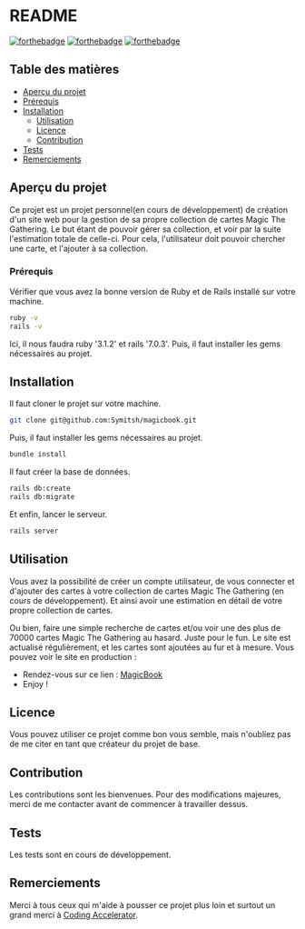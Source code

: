 # README
[![forthebadge](https://forthebadge.com/images/badges/made-with-ruby.svg)](https://forthebadge.com)
[![forthebadge](https://forthebadge.com/images/badges/open-source.svg)](https://forthebadge.com)
[![forthebadge](https://forthebadge.com/images/badges/built-with-love.svg)](https://forthebadge.com)

## Table des matières

- [Aperçu du projet](#aperçu-du-projet)
- [Prérequis](#prérequis)
- [Installation](#installation)
  - [Utilisation](#utilisation)
  - [Licence](#licence)
  - [Contribution](#contribution)
- [Tests](#tests)
- [Remerciements](#remerciements)

## Aperçu du projet

Ce projet est un projet personnel(en cours de développement) de création d'un site web pour la gestion de sa propre collection de cartes Magic The Gathering.
Le but étant de pouvoir gérer sa collection, et voir par la suite l'estimation totale de celle-ci.
Pour cela, l'utilisateur doit pouvoir chercher une carte, et l'ajouter à sa collection.


### Prérequis
Vérifier que vous avez la bonne version de Ruby et de Rails installé sur votre machine.

```bash
ruby -v
rails -v
```
Ici, il nous faudra ruby '3.1.2' et rails '7.0.3'.
Puis, il faut installer les gems nécessaires au projet.

## Installation
Il faut cloner le projet sur votre machine.

```bash
git clone git@github.com:Symitsh/magicbook.git
```
Puis, il faut installer les gems nécessaires au projet.

```bash
bundle install
```
Il faut créer la base de données.

```bash
rails db:create
rails db:migrate
```

Et enfin, lancer le serveur.

```bash
rails server
```

## Utilisation

Vous avez la possibilité de créer un compte utilisateur, de vous connecter et d'ajouter des cartes à votre collection de cartes Magic The Gathering (en cours de développement).
Et ainsi avoir une estimation en détail de votre propre collection de cartes.

Ou bien, faire une simple recherche de cartes et/ou voir une des plus de 70000 cartes Magic The Gathering au hasard. Juste pour le fun.
Le site est actualisé régulièrement, et les cartes sont ajoutées au fur et à mesure.
Vous pouvez voir le site en production :
  - Rendez-vous sur ce lien : [MagicBook](https://lerepairedebolas.herokuapp.com/)
  - Enjoy !

## Licence

Vous pouvez utiliser ce projet comme bon vous semble, mais n'oubliez pas de me citer en tant que créateur du projet de base.

## Contribution

Les contributions sont les bienvenues. Pour des modifications majeures, merci de me contacter avant de commencer à travailler dessus.

## Tests

Les tests sont en cours de développement.

## Remerciements

Merci à tous ceux qui m'aide à pousser ce projet plus loin et surtout un grand merci à [Coding Accelerator](https://joincodingnow.com/coding-accelerator).
